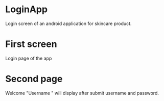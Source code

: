 # LoginApp
Login screen of an android application for skincare product.
# First screen 
Login page of the app
# Second page
Welcome "Username " will display after submit username and password.

